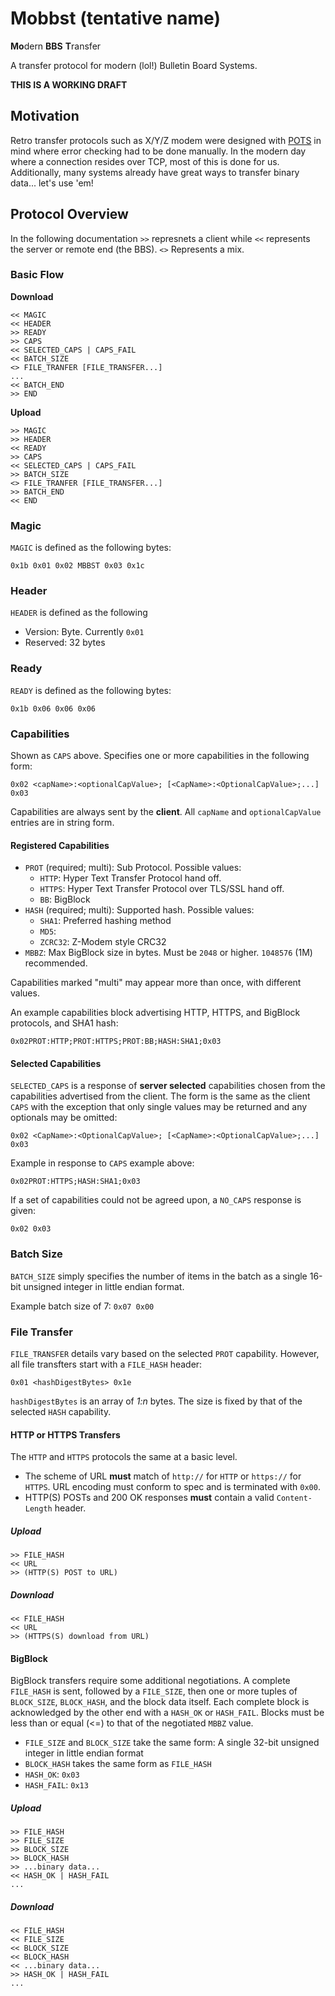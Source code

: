 # Mobbst (tentative name)
**Mo**dern **BBS** **T**ransfer

A transfer protocol for modern (lol!) Bulletin Board Systems.

**THIS IS A WORKING DRAFT**

## Motivation
Retro transfer protocols such as X/Y/Z modem were designed with [POTS](https://en.wikipedia.org/wiki/Plain_old_telephone_service) in mind where error checking had to be done manually. In the modern day where a connection resides over TCP, most of this is done for us. Additionally, many systems already have great ways to transfer binary data... let's use 'em!

## Protocol Overview
In the following documentation `>>` represnets a client while `<<` represents the server or remote end (the BBS). `<>` Represents a mix.

### Basic Flow

**Download**
```
<< MAGIC
<< HEADER
>> READY
>> CAPS
<< SELECTED_CAPS | CAPS_FAIL
<< BATCH_SIZE
<> FILE_TRANFER [FILE_TRANSFER...]
...
<< BATCH_END
>> END
```

**Upload**
```
>> MAGIC
>> HEADER
<< READY
>> CAPS
<< SELECTED_CAPS | CAPS_FAIL
>> BATCH_SIZE
<> FILE_TRANFER [FILE_TRANSFER...]
>> BATCH_END
<< END
```

### Magic
`MAGIC` is defined as the following bytes:
```
0x1b 0x01 0x02 MBBST 0x03 0x1c
```

### Header
`HEADER` is defined as the following
* Version: Byte. Currently `0x01`
* Reserved: 32 bytes

### Ready
`READY` is defined as the following bytes:
```
0x1b 0x06 0x06 0x06
```

### Capabilities
Shown as `CAPS` above. Specifies one or more capabilities in the following form:
```
0x02 <capName>:<optionalCapValue>; [<CapName>:<OptionalCapValue>;...] 0x03
```

Capabilities are always sent by the **client**. All `capName` and `optionalCapValue` entries are in string form.

#### Registered Capabilities
* `PROT` (required; multi): Sub Protocol. Possible values:
  * `HTTP`: Hyper Text Transfer Protocol hand off.
  * `HTTPS`: Hyper Text Transfer Protocol over TLS/SSL hand off.
  * `BB`: BigBlock
* `HASH` (required; multi): Supported hash. Possible values:
  * `SHA1`: Preferred hashing method
  * `MD5`:
  * `ZCRC32`: Z-Modem style CRC32
* `MBBZ`: Max BigBlock size in bytes. Must be `2048` or higher. `1048576` (1M) recommended.
  
Capabilities marked "multi" may appear more than once, with different values.

An example capabilities block advertising HTTP, HTTPS, and BigBlock protocols, and SHA1 hash:
```
0x02PROT:HTTP;PROT:HTTPS;PROT:BB;HASH:SHA1;0x03
```

#### Selected Capabilities
`SELECTED_CAPS` is a response of **server selected** capabilities chosen from the capabilities advertised from the client. The form is the same as the client `CAPS` with the exception that only single values may be returned and any optionals may be omitted:

```
0x02 <CapName>:<OptionalCapValue>; [<CapName>:<OptionalCapValue>;...] 0x03
```

Example in response to `CAPS` example above:
```
0x02PROT:HTTPS;HASH:SHA1;0x03
```

If a set of capabilities could not be agreed upon, a `NO_CAPS` response is given:
```
0x02 0x03
```

### Batch Size
`BATCH_SIZE` simply specifies the number of items in the batch as a single 16-bit unsigned integer in little endian format.

Example batch size of 7: `0x07 0x00`

### File Transfer
`FILE_TRANSFER` details vary based on the selected `PROT` capability. However, all file transfters start with a `FILE_HASH` header:
```
0x01 <hashDigestBytes> 0x1e
```

`hashDigestBytes` is an array of _1:n_ bytes. The size is fixed by that of the selected `HASH` capability.


#### HTTP or HTTPS Transfers
The `HTTP` and `HTTPS` protocols the same at a basic level.

* The scheme of URL **must** match of `http://` for `HTTP` or `https://` for `HTTPS`. URL encoding must conform to spec and is terminated with `0x00`.
* HTTP(S) POSTs and 200 OK responses **must** contain a valid `Content-Length` header.


##### Upload
```
>> FILE_HASH
<< URL
>> (HTTP(S) POST to URL)
```

##### Download
```
<< FILE_HASH
<< URL
>> (HTTPS(S) download from URL)
```

#### BigBlock
BigBlock transfers require some additional negotiations. A complete `FILE_HASH` is sent, followed by a `FILE_SIZE`, then one or more tuples of `BLOCK_SIZE`, `BLOCK_HASH`, and the block data itself. Each complete block is acknowledged by the other end with a `HASH_OK` or `HASH_FAIL`. Blocks must be less than or equal (<=) to that of the negotiated `MBBZ` value.

* `FILE_SIZE` and `BLOCK_SIZE` take the same form: A single 32-bit unsigned integer in little endian format
* `BLOCK_HASH` takes the same form as `FILE_HASH`
* `HASH_OK`: `0x03`
* `HASH_FAIL`: `0x13`

##### Upload
```
>> FILE_HASH
>> FILE_SIZE
>> BLOCK_SIZE
>> BLOCK_HASH
>> ...binary data...
<< HASH_OK | HASH_FAIL
...
```

##### Download
```
<< FILE_HASH
<< FILE_SIZE
<< BLOCK_SIZE
<< BLOCK_HASH
<< ...binary data...
>> HASH_OK | HASH_FAIL
...
```